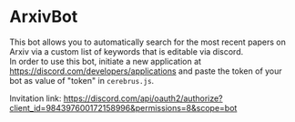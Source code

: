 # ArxivBot

This bot allows you to automatically search for the most recent papers on Arxiv via a custom list of keywords that is editable via discord.  
In order to use this bot, initiate a new application at https://discord.com/developers/applications and paste the token of your bot as value of "token" in `cerebrus.js`.

 
Invitation link: https://discord.com/api/oauth2/authorize?client_id=984397600172158996&permissions=8&scope=bot
